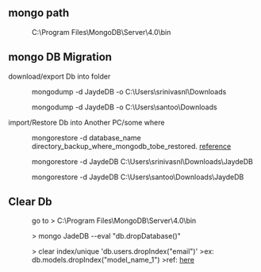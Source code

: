 <h2>mongo path</h2>

<ul>
 <ol>
   C:\Program Files\MongoDB\Server\4.0\bin
 </ol>
</ul>

<h2>mongo DB Migration</h2>
<p>download/export Db into folder</p>
<ul>
 <ol>mongodump -d JaydeDB -o C:\Users\srinivasnl\Downloads </ol>
 <ol>mongodump -d JaydeDB -o C:\Users\santoo\Downloads </ol>
</ul>
<p>import/Restore Db into Another PC/some where</p>
<ul>
 <ol>mongorestore -d database_name directory_backup_where_mongodb_tobe_restored. 
  <a href="https://stackoverflow.com/questions/11255630/how-to-export-all-collection-in-mongodb">reference</a>
 </ol>
 <ol>mongorestore -d JaydeDB C:\Users\srinivasnl\Downloads\JaydeDB</ol>
 <ol>mongorestore -d JaydeDB C:\Users\santoo\Downloads\JaydeDB</ol>
</ul>

<h2>Clear Db </h2>

<ul>
 <ol>
   go to > C:\Program Files\MongoDB\Server\4.0\bin
 </ol>
  <ol>
   > mongo JadeDB --eval "db.dropDatabase()"
 </ol>
 <ol>
  > clear index/unique 'db.users.dropIndex("email")'
  >ex: db.models.dropIndex("model_name_1")
  >ref: <a href="https://stackoverflow.com/questions/34899151/mongoose-unique-validation-error-even-though-unique-constraint-is-not-there">here</a>
 </ol>
</ul>
